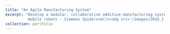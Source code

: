 ```yaml
---
title: "An Agile Manufacturing System"
excerpt: "Develop a modular, collaborative additive manufacturing systems with
          mobile robots - Siemens Spiders<br/><img src='/images/2016_1.png'>"
collection: portfolio
---
```


